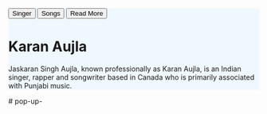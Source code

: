 <!DOCTYPE html>
<html lang="en">
<head>
    <meta charset="UTF-8">
    <meta name="viewport" content="width=\, initial-scale=1.0">
    <title>CSS position</title>
    <link rel="stylesheet" href="style.css">
</head>
<body>
  <div class="box">
    <div class="box2">
        <div class="picture"></div>
        <div style="background-color: aliceblue;">
            <button  class="mybutton">Singer</button>
            <button  class="mybutton1">Songs</button>
            <button  class="mybutton2">Read More</button>
            <h1 style="background-color: aliceblue;">Karan Aujla</h1>
        <p style="background-color: aliceblue;">Jaskaran Singh Aujla, known professionally as Karan Aujla, is an Indian singer, rapper and songwriter based in Canada who is primarily associated with Punjabi music.</p>
        </div>
    </div>
  </div>
</div>
</body>
</html># pop-up-
